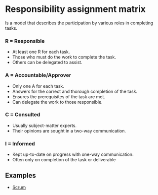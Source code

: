 # Responsibility assignment matrix
Is a model that describes the participation by various roles in completing tasks.

### R = Responsible
* At least one R for each task.
* Those who must do the work to complete the task.
* Others can be delegated to assist. 

### A = Accountable/Approver
* Only one A for each task.
* Answers for the correct and thorough completion of the task.
* Ensures the prerequisites of the task are met.
* Can delegate the work to those responsible. 

### C = Consulted
* Usually subject-matter experts.
* Their opinions are sought in a two-way communication.

### I = Informed
* Kept up-to-date on progress with one-way communication.
* Often only on completion of the task or deliverable

## Examples
* [Scrum](scrum.md)
